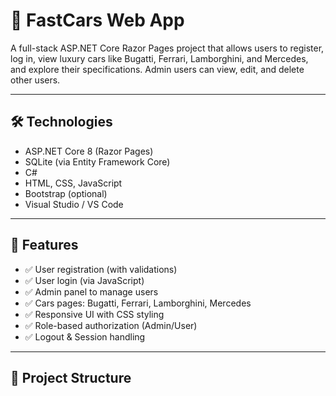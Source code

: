 # 🚗 FastCars Web App

A full-stack ASP.NET Core Razor Pages project that allows users to register, log in, view luxury cars like Bugatti, Ferrari, Lamborghini, and Mercedes, and explore their specifications. Admin users can view, edit, and delete other users.

---

## 🛠️ Technologies

- ASP.NET Core 8 (Razor Pages)
- SQLite (via Entity Framework Core)
- C#
- HTML, CSS, JavaScript
- Bootstrap (optional)
- Visual Studio / VS Code

---

## 🚀 Features

- ✅ User registration (with validations)
- ✅ User login (via JavaScript)
- ✅ Admin panel to manage users
- ✅ Cars pages: Bugatti, Ferrari, Lamborghini, Mercedes
- ✅ Responsive UI with CSS styling
- ✅ Role-based authorization (Admin/User)
- ✅ Logout & Session handling

---

## 📂 Project Structure
